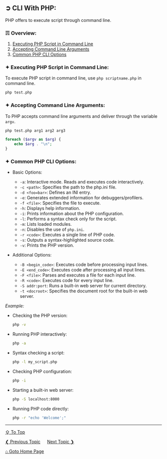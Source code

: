 ## &#10162; CLI With PHP:
PHP offers to execute script through command line.

### &#9780; Overview:
1. [Executing PHP Script in Command Line](#-executing-php-script-in-command-line)
2. [Accepting Command Line Arguments](#-accepting-command-line-arguments)
3. [Common PHP CLI Options](#-common-php-cli-options)

### &#10022; Executing PHP Script in Command Line:
To execute PHP script in command line, use `php scriptname.php` in command line.

```bash
php test.php
```

### &#10022; Accepting Command Line Arguments:
To PHP accepts command line arguments and deliver through the variable `argv`.

```bash
php test.php arg1 arg2 arg3
```

```php
foreach ($argv as $arg) {
    echo $arg . "\n";
}
```

### &#10022; Common PHP CLI Options:
- Basic Options:
	- `-a`: Interactive mode. Reads and executes code interactively.
	- `-c <path>`: Specifies the path to the php.ini file.
	- `-d <foo=bar>`: Defines an INI entry.
	- `-e`: Generates extended information for debuggers/profilers.
	- `-f <file>`: Specifies the file to execute.
	- `-h`: Displays help information.
	- `-i`: Prints information about the PHP configuration.
	- `-l`: Performs a syntax check only for the script.
	-	`-m`: Lists loaded modules.
	- `-n`: Disables the use of `php.ini`.
	- `-r <code>`: Executes a single line of PHP code.
	- `-s`: Outputs a syntax-highlighted source code.
	-	`-v`: Prints the PHP version.

- Additional Options:

	- `-B <begin_code>`: Executes code before processing input lines.
	- `-E <end_code>`: Executes code after processing all input lines.
	- `-F <file>`: Parses and executes a file for each input line.
	-	`-R <code>`: Executes code for every input line.
	-	`-S addr:port`: Runs a built-in web server for current directory.
	-	`-t <docroot>`: Specifies the document root for the built-in web server.

*Example:*

- Checking the PHP version:
  ```bash
  php -v
  ```
- Running PHP interactively:
  ```bash
  php -a
  ```
- Syntax checking a script:
  ```bash
  php -l my_script.php
  ```
- Checking PHP configuration:
  ```bash
  php -i
  ```
- Starting a built-in web server:
  ```bash
  php -S localhost:8000
  ```
- Running PHP code directly:
   ```bash
   php -r "echo 'Welcome';"
   ```

---
[&#8682; To Top](#-cli-with-php)

[&#10094; Previous Topic](./xml-and-json.md) &emsp; [Next Topic &#10095;](./performance-optimization.md)

[&#8962; Goto Home Page](../README.md)